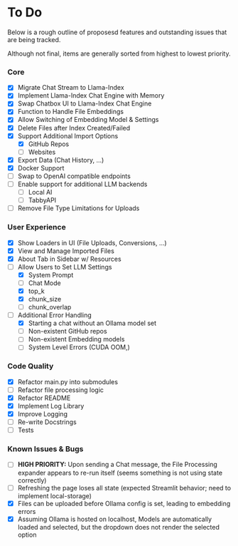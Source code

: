 # To Do

Below is a rough outline of proposesd features and outstanding issues that are being tracked.

Although not final, items are generally sorted from highest to lowest priority.

### Core

- [x] Migrate Chat Stream to Llama-Index
- [x] Implement Llama-Index Chat Engine with Memory
- [x] Swap Chatbox UI to Llama-Index Chat Engine
- [x] Function to Handle File Embeddings
- [x] Allow Switching of Embedding Model & Settings
- [x] Delete Files after Index Created/Failed
- [x] Support Additional Import Options
    - [x] GitHub Repos
    - [ ] Websites
- [x] Export Data (Chat History, ...)
- [x] Docker Support
- [ ] Swap to OpenAI compatible endpoints
- [ ] Enable support for additional LLM backends
    - [ ] Local AI
    - [ ] TabbyAPI
- [ ] Remove File Type Limitations for Uploads

### User Experience

- [x] Show Loaders in UI (File Uploads, Conversions, ...)
- [x] View and Manage Imported Files
- [x] About Tab in Sidebar w/ Resources
- [ ] Allow Users to Set LLM Settings
    - [x] System Prompt
    - [ ] Chat Mode
    - [x] top_k
    - [x] chunk_size
    - [ ] chunk_overlap
- [ ] Additional Error Handling
    - [x] Starting a chat without an Ollama model set
    - [ ] Non-existent GitHub repos
    - [ ] Non-existent Embedding models
    - [ ] System Level Errors (CUDA OOM,)

### Code Quality

- [x] Refactor main.py into submodules
- [ ] Refactor file processing logic
- [x] Refactor README
- [x] Implement Log Library
- [x] Improve Logging
- [ ] Re-write Docstrings
- [ ] Tests

### Known Issues & Bugs

- [ ] **HIGH PRIORITY:** Upon sending a Chat message, the File Processing expander appears to re-run itself (seems something is not using state correctly)
- [ ] Refreshing the page loses all state (expected Streamlit behavior; need to implement local-storage)
- [x] Files can be uploaded before Ollama config is set, leading to embedding errors
- [x] Assuming Ollama is hosted on localhost, Models are automatically loaded and selected, but the dropdown does not render the selected option
